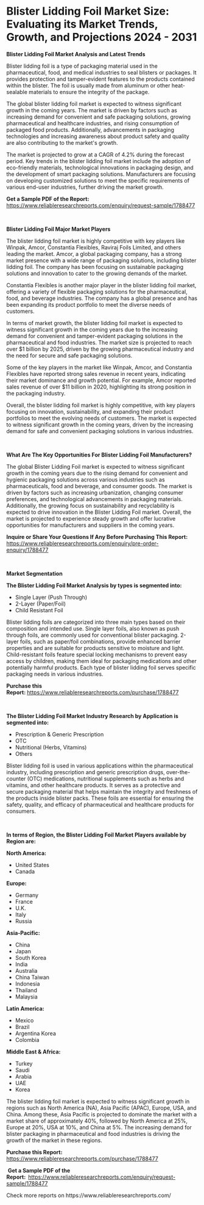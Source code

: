 <p><h1>Blister Lidding Foil Market Size: Evaluating its Market Trends, Growth, and Projections 2024 - 2031</h1></p><p><strong>Blister Lidding Foil Market Analysis and Latest Trends</strong></p>
<p><p>Blister lidding foil is a type of packaging material used in the pharmaceutical, food, and medical industries to seal blisters or packages. It provides protection and tamper-evident features to the products contained within the blister. The foil is usually made from aluminum or other heat-sealable materials to ensure the integrity of the package.</p><p>The global blister lidding foil market is expected to witness significant growth in the coming years. The market is driven by factors such as increasing demand for convenient and safe packaging solutions, growing pharmaceutical and healthcare industries, and rising consumption of packaged food products. Additionally, advancements in packaging technologies and increasing awareness about product safety and quality are also contributing to the market's growth.</p><p>The market is projected to grow at a CAGR of 4.2% during the forecast period. Key trends in the blister lidding foil market include the adoption of eco-friendly materials, technological innovations in packaging design, and the development of smart packaging solutions. Manufacturers are focusing on developing customized solutions to meet the specific requirements of various end-user industries, further driving the market growth.</p></p>
<p><strong>Get a Sample PDF of the Report:&nbsp;</strong> <a href="https://www.reliableresearchreports.com/enquiry/request-sample/1788477">https://www.reliableresearchreports.com/enquiry/request-sample/1788477</a></p>
<p>&nbsp;</p>
<p><strong>Blister Lidding Foil Major Market Players</strong></p>
<p><p>The blister lidding foil market is highly competitive with key players like Winpak, Amcor, Constantia Flexibles, Raviraj Foils Limited, and others leading the market. Amcor, a global packaging company, has a strong market presence with a wide range of packaging solutions, including blister lidding foil. The company has been focusing on sustainable packaging solutions and innovation to cater to the growing demands of the market.</p><p>Constantia Flexibles is another major player in the blister lidding foil market, offering a variety of flexible packaging solutions for the pharmaceutical, food, and beverage industries. The company has a global presence and has been expanding its product portfolio to meet the diverse needs of customers.</p><p>In terms of market growth, the blister lidding foil market is expected to witness significant growth in the coming years due to the increasing demand for convenient and tamper-evident packaging solutions in the pharmaceutical and food industries. The market size is projected to reach over $1 billion by 2025, driven by the growing pharmaceutical industry and the need for secure and safe packaging solutions.</p><p>Some of the key players in the market like Winpak, Amcor, and Constantia Flexibles have reported strong sales revenue in recent years, indicating their market dominance and growth potential. For example, Amcor reported sales revenue of over $11 billion in 2020, highlighting its strong position in the packaging industry.</p><p>Overall, the blister lidding foil market is highly competitive, with key players focusing on innovation, sustainability, and expanding their product portfolios to meet the evolving needs of customers. The market is expected to witness significant growth in the coming years, driven by the increasing demand for safe and convenient packaging solutions in various industries.</p></p>
<p>&nbsp;</p>
<p><strong>What Are The Key Opportunities For Blister Lidding Foil Manufacturers?</strong></p>
<p><p>The global Blister Lidding Foil market is expected to witness significant growth in the coming years due to the rising demand for convenient and hygienic packaging solutions across various industries such as pharmaceuticals, food and beverage, and consumer goods. The market is driven by factors such as increasing urbanization, changing consumer preferences, and technological advancements in packaging materials. Additionally, the growing focus on sustainability and recyclability is expected to drive innovation in the Blister Lidding Foil market. Overall, the market is projected to experience steady growth and offer lucrative opportunities for manufacturers and suppliers in the coming years.</p></p>
<p><strong>Inquire or Share Your Questions If Any Before Purchasing This Report:</strong> <a href="https://www.reliableresearchreports.com/enquiry/pre-order-enquiry/1788477">https://www.reliableresearchreports.com/enquiry/pre-order-enquiry/1788477</a></p>
<p>&nbsp;</p>
<p><strong>Market Segmentation</strong></p>
<p><strong>The Blister Lidding Foil Market Analysis by types is segmented into:</strong></p>
<p><ul><li>Single Layer (Push Through)</li><li>2-Layer (Paper/Foil)</li><li>Child Resistant Foil</li></ul></p>
<p><p>Blister lidding foils are categorized into three main types based on their composition and intended use. Single layer foils, also known as push through foils, are commonly used for conventional blister packaging. 2-layer foils, such as paper/foil combinations, provide enhanced barrier properties and are suitable for products sensitive to moisture and light. Child-resistant foils feature special locking mechanisms to prevent easy access by children, making them ideal for packaging medications and other potentially harmful products. Each type of blister lidding foil serves specific packaging needs in various industries.</p></p>
<p><strong>Purchase this Report:&nbsp;</strong><a href="https://www.reliableresearchreports.com/purchase/1788477">https://www.reliableresearchreports.com/purchase/1788477</a></p>
<p>&nbsp;</p>
<p><strong>The Blister Lidding Foil Market Industry Research by Application is segmented into:</strong></p>
<p><ul><li>Prescription & Generic Prescription</li><li>OTC</li><li>Nutritional (Herbs, Vitamins)</li><li>Others</li></ul></p>
<p><p>Blister lidding foil is used in various applications within the pharmaceutical industry, including prescription and generic prescription drugs, over-the-counter (OTC) medications, nutritional supplements such as herbs and vitamins, and other healthcare products. It serves as a protective and secure packaging material that helps maintain the integrity and freshness of the products inside blister packs. These foils are essential for ensuring the safety, quality, and efficacy of pharmaceutical and healthcare products for consumers.</p></p>
<p>&nbsp;</p>
<p><strong>In terms of Region, the Blister Lidding Foil Market Players available by Region are:</strong></p>
<p>
    <p> <strong> North America: </strong>
        <ul>
            <li>United States</li>
            <li>Canada</li>
        </ul>
        </p> 
    <p> <strong> Europe: </strong>
        <ul>
            <li>Germany</li>
            <li>France</li>
            <li>U.K.</li>
            <li>Italy</li>
            <li>Russia</li>
        </ul>
        </p> 
    <p> <strong> Asia-Pacific: </strong>
        <ul>
            <li>China</li>
            <li>Japan</li>
            <li>South Korea</li>
            <li>India</li>
            <li>Australia</li>
            <li>China Taiwan</li>
            <li>Indonesia</li>
            <li>Thailand</li>
            <li>Malaysia</li>
        </ul>
        </p> 
    <p> <strong> Latin America: </strong>
        <ul>
            <li>Mexico</li>
            <li>Brazil</li>
            <li>Argentina Korea</li>
            <li>Colombia</li>
        </ul>
        </p> 
    <p> <strong> Middle East & Africa: </strong>
        <ul>
            <li>Turkey</li>
            <li>Saudi</li>
            <li>Arabia</li>
            <li>UAE</li>
            <li>Korea</li>
        </ul>
    </p>
    </p>
<p><p>The blister lidding foil market is expected to witness significant growth in regions such as North America (NA), Asia Pacific (APAC), Europe, USA, and China. Among these, Asia Pacific is projected to dominate the market with a market share of approximately 40%, followed by North America at 25%, Europe at 20%, USA at 10%, and China at 5%. The increasing demand for blister packaging in pharmaceutical and food industries is driving the growth of the market in these regions.</p></p>
<p><strong>Purchase this Report: </strong><a href="https://www.reliableresearchreports.com/purchase/1788477">https://www.reliableresearchreports.com/purchase/1788477</a></p>
<p>&nbsp;<strong>Get a Sample PDF of the Report:&nbsp;&nbsp;</strong><a href="https://www.reliableresearchreports.com/enquiry/request-sample/1788477">https://www.reliableresearchreports.com/enquiry/request-sample/1788477</a></p>
<p><strong></strong></p>
<p>Check more reports on https://www.reliableresearchreports.com/</p>
